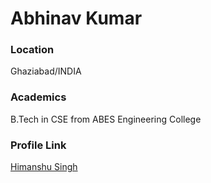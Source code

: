 # Abhinav Kumar

### Location

Ghaziabad/INDIA

### Academics

B.Tech in CSE from ABES Engineering College 

### Profile Link

[Himanshu Singh](https://github.com/himanshu9125)
